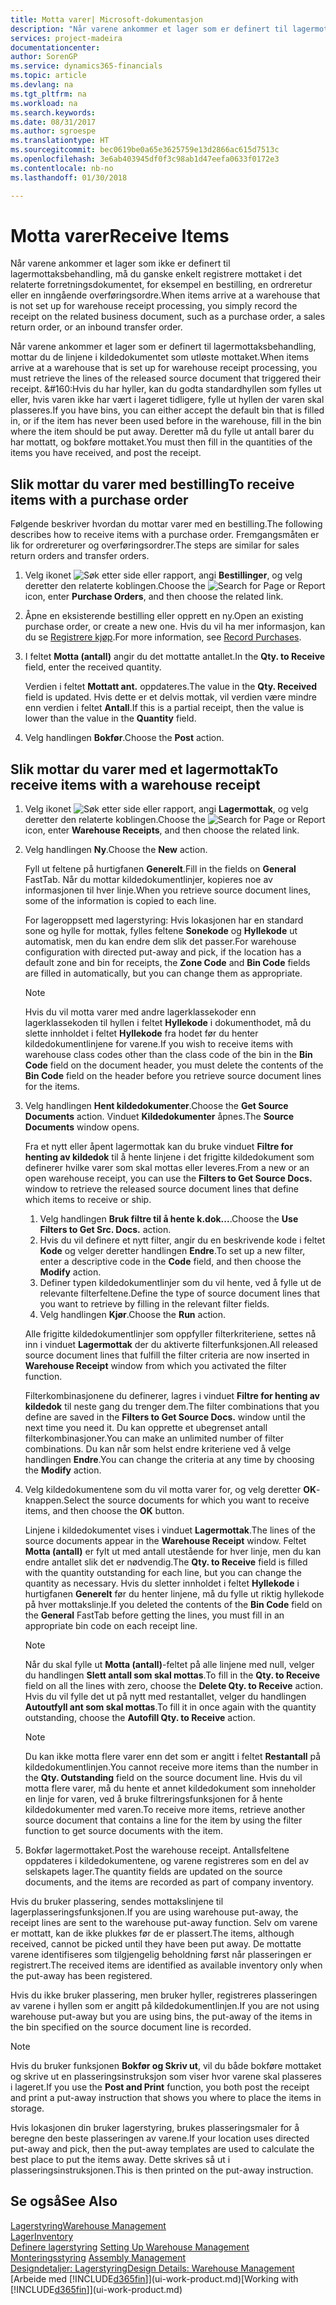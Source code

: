 ```yaml
---
title: Motta varer| Microsoft-dokumentasjon
description: "Når varene ankommer et lager som er definert til lagermottaksbehandling, mottar du de linjene i kildedokumentet som utløste mottaket."
services: project-madeira
documentationcenter: 
author: SorenGP
ms.service: dynamics365-financials
ms.topic: article
ms.devlang: na
ms.tgt_pltfrm: na
ms.workload: na
ms.search.keywords: 
ms.date: 08/31/2017
ms.author: sgroespe
ms.translationtype: HT
ms.sourcegitcommit: bec0619be0a65e3625759e13d2866ac615d7513c
ms.openlocfilehash: 3e6ab403945df0f3c98ab1d47eefa0633f0172e3
ms.contentlocale: nb-no
ms.lasthandoff: 01/30/2018

---
```

# <a name="receive-items"></a><span data-ttu-id="cb5fc-103">Motta varer</span><span class="sxs-lookup"><span data-stu-id="cb5fc-103">Receive Items</span></span>
<span data-ttu-id="cb5fc-104">Når varene ankommer et lager som ikke er definert til lagermottaksbehandling, må du ganske enkelt registrere mottaket i det relaterte forretningsdokumentet, for eksempel en bestilling, en ordreretur eller en inngående overføringsordre.</span><span class="sxs-lookup"><span data-stu-id="cb5fc-104">When items arrive at a warehouse that is not set up for warehouse receipt processing, you simply record the receipt on the related business document, such as a purchase order, a sales return order, or an inbound transfer order.</span></span>

<span data-ttu-id="cb5fc-105">Når varene ankommer et lager som er definert til lagermottaksbehandling, mottar du de linjene i kildedokumentet som utløste mottaket.</span><span class="sxs-lookup"><span data-stu-id="cb5fc-105">When items arrive at a warehouse that is set up for warehouse receipt processing, you must retrieve the lines of the released source document that triggered their receipt.</span></span> <span data-ttu-id="cb5fc-106">&#160:Hvis du har hyller, kan du godta standardhyllen som fylles ut eller, hvis varen ikke har vært i lageret tidligere, fylle ut hyllen der varen skal plasseres.</span><span class="sxs-lookup"><span data-stu-id="cb5fc-106">If you have bins, you can either accept the default bin that is filled in, or if the item has never been used before in the warehouse, fill in the bin where the item should be put away.</span></span> <span data-ttu-id="cb5fc-107">Deretter må du fylle ut antall barer du har mottatt, og bokføre mottaket.</span><span class="sxs-lookup"><span data-stu-id="cb5fc-107">You must then fill in the quantities of the items you have received, and post the receipt.</span></span>  

## <a name="to-receive-items-with-a-purchase-order"></a><span data-ttu-id="cb5fc-108">Slik mottar du varer med bestilling</span><span class="sxs-lookup"><span data-stu-id="cb5fc-108">To receive items with a purchase order</span></span>
<span data-ttu-id="cb5fc-109">Følgende beskriver hvordan du mottar varer med en bestilling.</span><span class="sxs-lookup"><span data-stu-id="cb5fc-109">The following describes how to receive items with a purchase order.</span></span> <span data-ttu-id="cb5fc-110">Fremgangsmåten er lik for ordrereturer og overføringsordrer.</span><span class="sxs-lookup"><span data-stu-id="cb5fc-110">The steps are similar for sales return orders and transfer orders.</span></span>  
1. <span data-ttu-id="cb5fc-111">Velg ikonet ![Søk etter side eller rapport](media/ui-search/search_small.png "Søk etter side eller rapport"), angi **Bestillinger**, og velg deretter den relaterte koblingen.</span><span class="sxs-lookup"><span data-stu-id="cb5fc-111">Choose the ![Search for Page or Report](media/ui-search/search_small.png "Search for Page or Report icon") icon, enter **Purchase Orders**, and then choose the related link.</span></span>
2. <span data-ttu-id="cb5fc-112">Åpne en eksisterende bestilling eller opprett en ny.</span><span class="sxs-lookup"><span data-stu-id="cb5fc-112">Open an existing purchase order, or create a new one.</span></span> <span data-ttu-id="cb5fc-113">Hvis du vil ha mer informasjon, kan du se [Registrere kjøp](purchasing-how-record-purchases.md).</span><span class="sxs-lookup"><span data-stu-id="cb5fc-113">For more information, see [Record Purchases](purchasing-how-record-purchases.md).</span></span>
3. <span data-ttu-id="cb5fc-114">I feltet **Motta (antall)** angir du det mottatte antallet.</span><span class="sxs-lookup"><span data-stu-id="cb5fc-114">In the **Qty. to Receive** field, enter the received quantity.</span></span>

    <span data-ttu-id="cb5fc-115">Verdien i feltet **Mottatt ant.** oppdateres.</span><span class="sxs-lookup"><span data-stu-id="cb5fc-115">The value in the **Qty. Received** field is updated.</span></span> <span data-ttu-id="cb5fc-116">Hvis dette er et delvis mottak, vil verdien være mindre enn verdien i feltet **Antall**.</span><span class="sxs-lookup"><span data-stu-id="cb5fc-116">If this is a partial receipt, then the value is lower than the value in the **Quantity** field.</span></span>
4. <span data-ttu-id="cb5fc-117">Velg handlingen **Bokfør**.</span><span class="sxs-lookup"><span data-stu-id="cb5fc-117">Choose the **Post** action.</span></span>

## <a name="to-receive-items-with-a-warehouse-receipt"></a><span data-ttu-id="cb5fc-118">Slik mottar du varer med et lagermottak</span><span class="sxs-lookup"><span data-stu-id="cb5fc-118">To receive items with a warehouse receipt</span></span>
1.  <span data-ttu-id="cb5fc-119">Velg ikonet ![Søk etter side eller rapport](media/ui-search/search_small.png "Søk etter side eller rapport"), angi **Lagermottak**, og velg deretter den relaterte koblingen.</span><span class="sxs-lookup"><span data-stu-id="cb5fc-119">Choose the ![Search for Page or Report](media/ui-search/search_small.png "Search for Page or Report icon") icon, enter **Warehouse Receipts**, and then choose the related link.</span></span>  
2.  <span data-ttu-id="cb5fc-120">Velg handlingen **Ny**.</span><span class="sxs-lookup"><span data-stu-id="cb5fc-120">Choose the **New** action.</span></span>  

    <span data-ttu-id="cb5fc-121">Fyll ut feltene på hurtigfanen **Generelt**.</span><span class="sxs-lookup"><span data-stu-id="cb5fc-121">Fill in the fields on **General** FastTab.</span></span> <span data-ttu-id="cb5fc-122">Når du mottar kildedokumentlinjer, kopieres noe av informasjonen til hver linje.</span><span class="sxs-lookup"><span data-stu-id="cb5fc-122">When you retrieve source document lines, some of the information is copied to each line.</span></span>  

    <span data-ttu-id="cb5fc-123">For lageroppsett med lagerstyring: Hvis lokasjonen har en standard sone og hylle for mottak, fylles feltene **Sonekode** og **Hyllekode** ut automatisk, men du kan endre dem slik det passer.</span><span class="sxs-lookup"><span data-stu-id="cb5fc-123">For warehouse configuration with directed put-away and pick, if the location has a default zone and bin for receipts, the **Zone Code** and **Bin Code** fields are filled in automatically, but you can change them as appropriate.</span></span>  

    > [!NOTE]  
    >  <span data-ttu-id="cb5fc-124">Hvis du vil motta varer med andre lagerklassekoder enn lagerklassekoden til hyllen i feltet **Hyllekode** i dokumenthodet, må du slette innholdet i feltet **Hyllekode** fra hodet før du henter kildedokumentlinjene for varene.</span><span class="sxs-lookup"><span data-stu-id="cb5fc-124">If you wish to receive items with warehouse class codes other than the class code of the bin in the **Bin Code** field on the document header, you must delete the contents of the **Bin Code** field on the header before you retrieve source document lines for the items.</span></span>  
3.  <span data-ttu-id="cb5fc-125">Velg handlingen **Hent kildedokumenter**.</span><span class="sxs-lookup"><span data-stu-id="cb5fc-125">Choose the **Get Source Documents** action.</span></span> <span data-ttu-id="cb5fc-126">Vinduet **Kildedokumenter** åpnes.</span><span class="sxs-lookup"><span data-stu-id="cb5fc-126">The **Source Documents** window opens.</span></span>

    <span data-ttu-id="cb5fc-127">Fra et nytt eller åpent lagermottak kan du bruke vinduet **Filtre for henting av kildedok** til å hente linjene i det frigitte kildedokument som definerer hvilke varer som skal mottas eller leveres.</span><span class="sxs-lookup"><span data-stu-id="cb5fc-127">From a new or an open warehouse receipt, you can use the **Filters to Get Source Docs.** window to retrieve the released source document lines that define which items to receive or ship.</span></span>

    1. <span data-ttu-id="cb5fc-128">Velg handlingen **Bruk filtre til å hente k.dok...**.</span><span class="sxs-lookup"><span data-stu-id="cb5fc-128">Choose the **Use Filters to Get Src. Docs.** action.</span></span>  
    2. <span data-ttu-id="cb5fc-129">Hvis du vil definere et nytt filter, angir du en beskrivende kode i feltet **Kode** og velger deretter handlingen **Endre**.</span><span class="sxs-lookup"><span data-stu-id="cb5fc-129">To set up a new filter, enter a descriptive code in the **Code** field, and then choose the **Modify** action.</span></span>  
    3. <span data-ttu-id="cb5fc-130">Definer typen kildedokumentlinjer som du vil hente, ved å fylle ut de relevante filterfeltene.</span><span class="sxs-lookup"><span data-stu-id="cb5fc-130">Define the type of source document lines that you want to retrieve by filling in the relevant filter fields.</span></span>  
    4. <span data-ttu-id="cb5fc-131">Velg handlingen **Kjør**.</span><span class="sxs-lookup"><span data-stu-id="cb5fc-131">Choose the **Run** action.</span></span>  

    <span data-ttu-id="cb5fc-132">Alle frigitte kildedokumentlinjer som oppfyller filterkriteriene, settes nå inn i vinduet **Lagermottak** der du aktiverte filterfunksjonen.</span><span class="sxs-lookup"><span data-stu-id="cb5fc-132">All released source document lines that fulfill the filter criteria are now inserted in **Warehouse Receipt** window from which you activated the filter function.</span></span>  

    <span data-ttu-id="cb5fc-133">Filterkombinasjonene du definerer, lagres i vinduet **Filtre for henting av kildedok** til neste gang du trenger dem.</span><span class="sxs-lookup"><span data-stu-id="cb5fc-133">The filter combinations that you define are saved in the **Filters to Get Source Docs.** window until the next time you need it.</span></span> <span data-ttu-id="cb5fc-134">Du kan opprette et ubegrenset antall filterkombinasjoner.</span><span class="sxs-lookup"><span data-stu-id="cb5fc-134">You can make an unlimited number of filter combinations.</span></span> <span data-ttu-id="cb5fc-135">Du kan når som helst endre kriteriene ved å velge handlingen **Endre**.</span><span class="sxs-lookup"><span data-stu-id="cb5fc-135">You can change the criteria at any time by choosing the **Modify** action.</span></span>

4.  <span data-ttu-id="cb5fc-136">Velg kildedokumentene som du vil motta varer for, og velg deretter **OK**-knappen.</span><span class="sxs-lookup"><span data-stu-id="cb5fc-136">Select the source documents for which you want to receive items, and then choose the **OK** button.</span></span>  

    <span data-ttu-id="cb5fc-137">Linjene i kildedokumentet vises i vinduet **Lagermottak**.</span><span class="sxs-lookup"><span data-stu-id="cb5fc-137">The lines of the source documents appear in the **Warehouse Receipt** window.</span></span> <span data-ttu-id="cb5fc-138">Feltet **Motta (antall)** er fylt ut med antall utestående for hver linje, men du kan endre antallet slik det er nødvendig.</span><span class="sxs-lookup"><span data-stu-id="cb5fc-138">The **Qty. to Receive** field is filled with the quantity outstanding for each line, but you can change the quantity as necessary.</span></span> <span data-ttu-id="cb5fc-139">Hvis du sletter innholdet i feltet **Hyllekode** i hurtigfanen **Generelt** før du henter linjene, må du fylle ut riktig hyllekode på hver mottakslinje.</span><span class="sxs-lookup"><span data-stu-id="cb5fc-139">If you deleted the contents of the **Bin Code** field on the **General** FastTab before getting the lines, you must fill in an appropriate bin code on each receipt line.</span></span>  

    > [!NOTE]  
    >  <span data-ttu-id="cb5fc-140">Når du skal fylle ut **Motta (antall)**-feltet på alle linjene med null, velger du handlingen **Slett antall som skal mottas**.</span><span class="sxs-lookup"><span data-stu-id="cb5fc-140">To fill in the **Qty. to Receive** field on all the lines with zero, choose the **Delete Qty. to Receive** action.</span></span> <span data-ttu-id="cb5fc-141">Hvis du vil fylle det ut på nytt med restantallet, velger du handlingen **Autoutfyll ant som skal mottas**.</span><span class="sxs-lookup"><span data-stu-id="cb5fc-141">To fill it in once again with the quantity outstanding, choose the **Autofill Qty. to Receive** action.</span></span>  

    > [!NOTE]  
    >  <span data-ttu-id="cb5fc-142">Du kan ikke motta flere varer enn det som er angitt i feltet **Restantall** på kildedokumentlinjen.</span><span class="sxs-lookup"><span data-stu-id="cb5fc-142">You cannot receive more items than the number in the **Qty. Outstanding** field on the source document line.</span></span> <span data-ttu-id="cb5fc-143">Hvis du vil motta flere varer, må du hente et annet kildedokument som inneholder en linje for varen, ved å bruke filtreringsfunksjonen for å hente kildedokumenter med varen.</span><span class="sxs-lookup"><span data-stu-id="cb5fc-143">To receive more items, retrieve another source document that contains a line for the item by using the filter function to get source documents with the item.</span></span>  

5.  <span data-ttu-id="cb5fc-144">Bokfør lagermottaket.</span><span class="sxs-lookup"><span data-stu-id="cb5fc-144">Post the warehouse receipt.</span></span> <span data-ttu-id="cb5fc-145">Antallsfeltene oppdateres i kildedokumentene, og varene registreres som en del av selskapets lager.</span><span class="sxs-lookup"><span data-stu-id="cb5fc-145">The quantity fields are updated on the source documents, and the items are recorded as part of company inventory.</span></span>  

<span data-ttu-id="cb5fc-146">Hvis du bruker plassering, sendes mottakslinjene til lagerplasseringsfunksjonen.</span><span class="sxs-lookup"><span data-stu-id="cb5fc-146">If you are using warehouse put-away, the receipt lines are sent to the warehouse put-away function.</span></span> <span data-ttu-id="cb5fc-147">Selv om varene er mottatt, kan de ikke plukkes før de er plassert.</span><span class="sxs-lookup"><span data-stu-id="cb5fc-147">The items, although received, cannot be picked until they have been put away.</span></span> <span data-ttu-id="cb5fc-148">De mottatte varene identifiseres som tilgjengelig beholdning først når plasseringen er registrert.</span><span class="sxs-lookup"><span data-stu-id="cb5fc-148">The received items are identified as available inventory only when the put-away has been registered.</span></span>  

<span data-ttu-id="cb5fc-149">Hvis du ikke bruker plassering, men bruker hyller, registreres plasseringen av varene i hyllen som er angitt på kildedokumentlinjen.</span><span class="sxs-lookup"><span data-stu-id="cb5fc-149">If you are not using warehouse put-away but you are using bins, the put-away of the items in the bin specified on the source document line is recorded.</span></span>  

> [!NOTE]  
>  <span data-ttu-id="cb5fc-150">Hvis du bruker funksjonen **Bokfør og Skriv ut**, vil du både bokføre mottaket og skrive ut en plasseringsinstruksjon som viser hvor varene skal plasseres i lageret.</span><span class="sxs-lookup"><span data-stu-id="cb5fc-150">If you use the **Post and Print** function, you both post the receipt and print a put-away instruction that shows you where to place the items in storage.</span></span>  
>   
>  <span data-ttu-id="cb5fc-151">Hvis lokasjonen din bruker lagerstyring, brukes plasseringsmaler for å beregne den beste plasseringen av varene.</span><span class="sxs-lookup"><span data-stu-id="cb5fc-151">If your location uses directed put-away and pick, then the put-away templates are used to calculate the best place to put the items away.</span></span> <span data-ttu-id="cb5fc-152">Dette skrives så ut i plasseringsinstruksjonen.</span><span class="sxs-lookup"><span data-stu-id="cb5fc-152">This is then printed on the put-away instruction.</span></span>  

## <a name="see-also"></a><span data-ttu-id="cb5fc-153">Se også</span><span class="sxs-lookup"><span data-stu-id="cb5fc-153">See Also</span></span>  
[<span data-ttu-id="cb5fc-154">Lagerstyring</span><span class="sxs-lookup"><span data-stu-id="cb5fc-154">Warehouse Management</span></span>](warehouse-manage-warehouse.md)  
[<span data-ttu-id="cb5fc-155">Lager</span><span class="sxs-lookup"><span data-stu-id="cb5fc-155">Inventory</span></span>](inventory-manage-inventory.md)  
<span data-ttu-id="cb5fc-156">[Definere lagerstyring](warehouse-setup-warehouse.md)   </span><span class="sxs-lookup"><span data-stu-id="cb5fc-156">[Setting Up Warehouse Management](warehouse-setup-warehouse.md)   </span></span>  
<span data-ttu-id="cb5fc-157">[Monteringsstyring](assembly-assemble-items.md)  </span><span class="sxs-lookup"><span data-stu-id="cb5fc-157">[Assembly Management](assembly-assemble-items.md)  </span></span>  
[<span data-ttu-id="cb5fc-158">Designdetaljer: Lagerstyring</span><span class="sxs-lookup"><span data-stu-id="cb5fc-158">Design Details: Warehouse Management</span></span>](design-details-warehouse-management.md)  
<span data-ttu-id="cb5fc-159">[Arbeide med [!INCLUDE[d365fin](includes/d365fin_md.md)]](ui-work-product.md)</span><span class="sxs-lookup"><span data-stu-id="cb5fc-159">[Working with [!INCLUDE[d365fin](includes/d365fin_md.md)]](ui-work-product.md)</span></span>

